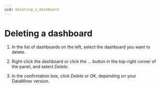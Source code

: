 ```yaml
---
uid: Deleting_a_dashboard
---
```


# Deleting a dashboard

1. In the list of dashboards on the left, select the dashboard you want to delete.

1. Right-click the dashboard or click the ... button in the top-right corner of the panel, and select *Delete*.

1. In the confirmation box, click *Delete* or *OK*, depending on your DataMiner version<!--RN 38278-->.
